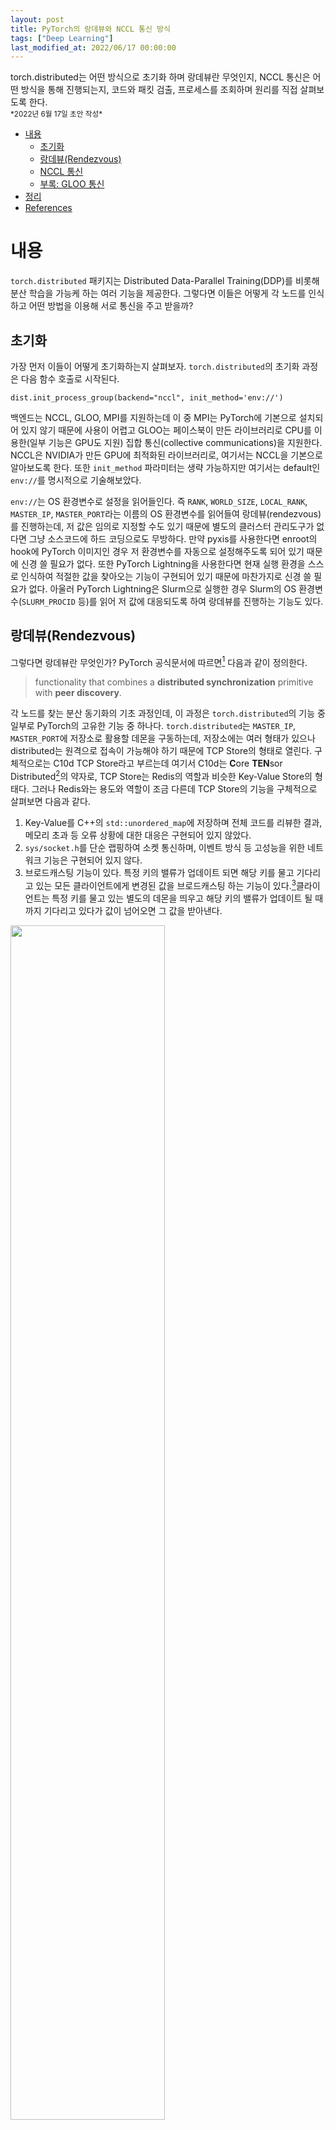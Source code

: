 ```yaml
---
layout: post
title: PyTorch의 랑데뷰와 NCCL 통신 방식
tags: ["Deep Learning"]
last_modified_at: 2022/06/17 00:00:00
---
```


<div class="message">
torch.distributed는 어떤 방식으로 초기화 하며 랑데뷰란 무엇인지, NCCL 통신은 어떤 방식을 통해 진행되는지, 코드와 패킷 검출, 프로세스를 조회하며 원리를 직접 살펴보도록 한다.
</div>

<small>
*2022년 6월 17일 초안 작성*  
</small>

- [내용](#내용)
  - [초기화](#초기화)
  - [랑데뷰(Rendezvous)](#랑데뷰rendezvous)
  - [NCCL 통신](#nccl-통신)
  - [부록: GLOO 통신](#부록-gloo-통신)
- [정리](#정리)
- [References](#references)

# 내용

`torch.distributed` 패키지는 Distributed Data-Parallel Training(DDP)를 비롯해 분산 학습을 가능케 하는 여러 기능을 제공한다. 그렇다면 이들은 어떻게 각 노드를 인식하고 어떤 방법을 이용해 서로 통신을 주고 받을까?

## 초기화

가장 먼저 이들이 어떻게 초기화하는지 살펴보자. `torch.distributed`의 초기화 과정은 다음 함수 호출로 시작된다.

```
dist.init_process_group(backend="nccl", init_method='env://')
```

백엔드는 NCCL, GLOO, MPI를 지원하는데 이 중 MPI는 PyTorch에 기본으로 설치되어 있지 않기 때문에 사용이 어렵고 GLOO는 페이스북이 만든 라이브러리로 CPU를 이용한(일부 기능은 GPU도 지원) 집합 통신(collective communications)을 지원한다. NCCL은 NVIDIA가 만든 GPU에 최적화된 라이브러리로, 여기서는 NCCL을 기본으로 알아보도록 한다. 또한 `init_method` 파라미터는 생략 가능하지만 여기서는 default인 `env://`를 명시적으로 기술해보았다. 

`env://`는 OS 환경변수로 설정을 읽어들인다. 즉 `RANK`, `WORLD_SIZE`, `LOCAL_RANK`, `MASTER_IP`, `MASTER_PORT`라는 이름의 OS 환경변수를 읽어들여 랑데뷰(rendezvous)를 진행하는데, 저 값은 임의로 지정할 수도 있기 때문에 별도의 클러스터 관리도구가 없다면 그냥 소스코드에 하드 코딩으로도 무방하다. 만약 pyxis를 사용한다면 enroot의 hook에 PyTorch 이미지인 경우 저 환경변수를 자동으로 설정해주도록 되어 있기 때문에 신경 쓸 필요가 없다. 또한 PyTorch Lightning을 사용한다면  현재 실행 환경을 스스로 인식하여 적절한 값을 찾아오는 기능이 구현되어 있기 때문에 마찬가지로 신경 쓸 필요가 없다. 아울러 PyTorch Lightning은 Slurm으로 실행한 경우 Slurm의 OS 환경변수(`SLURM_PROCID` 등)를 읽어 저 값에 대응되도록 하여 랑데뷰를 진행하는 기능도 있다.

## 랑데뷰(Rendezvous)

그렇다면 랑데뷰란 무엇인가? PyTorch 공식문서에 따르면[^fn-1] 다음과 같이 정의한다.

[^fn-1]: <https://pytorch.org/docs/stable/elastic/rendezvous.html>

> functionality that combines a <strong>distributed synchronization</strong> primitive with <strong>peer discovery</strong>.

각 노드를 찾는 분산 동기화의 기초 과정인데, 이 과정은 `torch.distributed`의 기능 중 일부로 PyTorch의 고유한 기능 중 하나다. `torch.distributed`는 `MASTER_IP`, `MASTER_PORT`에 저장소로 활용할 데몬을 구동하는데, 저장소에는 여러 형태가 있으나 distributed는 원격으로 접속이 가능해야 하기 때문에 TCP Store의 형태로 열린다. 구체적으로는 C10d TCP Store라고 부르는데 여기서 C10d는 <strong>C</strong>ore <strong>TEN</strong>sor Distributed[^fn-2]의 약자로, TCP Store는 Redis의 역할과 비슷한 Key-Value Store의 형태다. 그러나 Redis와는 용도와 역할이 조금 다른데 TCP Store의 기능을 구체적으로 살펴보면 다음과 같다.

[^fn-2]: <https://github.com/pytorch/pytorch/issues/14850>

1. Key-Value를 C++의 `std::unordered_map`에 저장하며 전체 코드를 리뷰한 결과, 메모리 초과 등 오류 상황에 대한 대응은 구현되어 있지 않았다.
1. `sys/socket.h`를 단순 랩핑하여 소켓 통신하며, 이벤트 방식 등 고성능을 위한 네트워크 기능은 구현되어 있지 않다.
1. 브로드캐스팅 기능이 있다. 특정 키의 밸류가 업데이트 되면 해당 키를 물고 기다리고 있는 모든 클라이언트에게 변경된 값을 브로드캐스팅 하는 기능이 있다.[^fn-3]클라이언트는 특정 키를 물고 있는 별도의 데몬을 띄우고 해당 키의 밸류가 업데이트 될 때까지 기다리고 있다가 값이 넘어오면 그 값을 받아낸다.  

[^fn-3]: <https://www.cnblogs.com/rossixyz/p/15553670.html>

<img src="https://user-images.githubusercontent.com/1250095/231056945-0fcc0818-28dc-41c6-b0d2-e0c9d1179205.png" width="70%">

즉 C10d TCP Store는 Redis와 달리 고성능, 고효율의 Key-Value Store가 아니라 각 노드간 초기화를 위한 최소한의 기능과 이에 더해 브로드캐스팅이 지원되는 특수한 형태의 저장소 데몬으로 볼 수 있다. PyTorch에서는 파이썬 랩퍼도 제공하기 때문에 다음과 같이 파이썬에서 직접 TCP Store에 접속하여 값을 받아올 수도 있다. 만약 `torch.distributed`를 이용해 학습을 진행 중인 상태라면 반드시 TCP Store가 열리게 될 것이고, 이때 `MASTER_IP`와 `MASTER_PORT`를 조회하여 다음과 같이 접속할 수 있다.

(i.e. 여기서는 `MASTER_IP=10.1.10.XXX`, `MASTER_PORT=29500`, `WORLD_SIZE=2`로 가정한다)

```
>>> import torch.distributed as dist
>>> client_store = dist.TCPStore("10.1.10.XXX", 29500, 2, False)
>>> client_store.get("first_key")
```

만약 first_key라는 키에 값이 없다면 값이 들어올 때까지 대기하고, 값이 추가되는 순간 브로드캐스팅을 통해 값을 받아올 수 있게 된다.

또한 랑데뷰 과정이 초기에만 필요한 과정인 만큼 초기에만 서로 통신을 주고 받고, 학습이 진행 중일때는 서로 통신을 전혀 하지 않는다. 이는 실제 학습 진행 중인 서버에서 `MASTER_PORT`의 패킷을 tcpdump로 조회함으로써 검증할 수 있다.

<img src="https://user-images.githubusercontent.com/1250095/231057391-8c83c541-3c63-4492-80de-854762701707.png" width="70%">

학습을 시작할 시점에는 서로 패킷을 주고 받았지만 막상 학습이 시작되면 아무런 패킷도 주고 받지 않는다.

## NCCL 통신

앞서 살펴본 바와 같이 TCP Store는 랑데뷰에 특화된 데몬이자 저장소로, 이외의 다른 작업은 수행하기 어렵다. 또한 패킷 덤프를 통해 살펴본 바와 같이 초기에 랑데뷰를 위한 패킷 교환외에는 중간에 아무런 패킷도 교환하지 않는다. 그렇다면 본격적으로 학습이 시작되면 각 노드간에는 어떻게 서로 NCCL 통신을 주고 받을까?

정답은, <strong>NCCL은 프로세스가 쓰레드를 생성하고 랜덤하게 포트를 열어 1:1로 프로세스 간 직접 통신을 한다</strong>.

<img src="https://user-images.githubusercontent.com/1250095/231098531-7351a358-15df-4c5f-86e7-2f43ec55de4d.png" width="80%">

이와 같이 여러 쓰레드가(pid가 모두 동일하며, srun은 slurmstepd를 통해 자식 프로세스로 python을 실행시킨다) 랜덤하게 포트를 열고 원격 프로세스와 직접 통신한다. 10.1.15.XXX와 10.1.4.XXX는 모두 학습에 참여하는 노드의 IP로, 연결된(ESTAB 상태) 커넥션 수만 100개가 넘는다.

그렇다면 NCCL은 어떻게 서로를 알고 있을까? NCCL의 C API를 살펴보면 맨 처음에 초기화 하는 부분이 있고, 이때 마스터 프로세스를 포인터 변수 id에 담아서 브로드캐스팅 하는 과정이 있다. 이로 인해 각 노드는 시작시점에 이미 마스터의 id를 알고 있다.

```cpp
// Generating NCCL unique ID at one process and broadcasting it to all
if (rank == 0) {
    NCCLCHECK(ncclGetUniqueId(&id));
}
MPICHECK(MPI_Bcast((void *) &id, sizeof(id), MPI_BYTE, 0, MPI_COMM_WORLD));

// Initializing NCCL, group API is required around ncclCommInitRank
// as it is called across multiple GPUs in each thread/process
NCCLCHECK(ncclGroupStart());
for (int i = 0; i < deviceCount; i++) {
    CUDACHECK(cudaSetDevice(0));
    CUDACHECK(cudaStreamCreate(&s[0]));
    NCCLCHECK(ncclCommInitRank(&comm, size, id, rank));
    ...
```

위 코드는 `nccGetUniqueId()`로 추출한 id를 MPI로 브로드캐스팅 하는 샘플 코드인데, PyTorch는 MPI가 기본으로 설치되어 있지 않기 때문에 아마 MPI가 아니라 랑데뷰 과정 중에 id를 브로드캐스팅 할 것이다. 이렇게 브로드캐스팅 이후에는 서로를 알게 되기 때문에 이제 직접 1:1로 소켓 통신이 가능하다. NCCL은 CPU를 거치지 않고 GPU간 고속 통신을 컨셉으로 하고 있음을 떠올려보면 이처럼 프로세스간 직접 통신은 어찌 보면 당연하다고 할 수 있다.

> Each NCCL ranks connects to the process which called ncclGetUniqueId. Then they also connect directly to each other.

실제로 NVIDIA의 직원이자 NCCL을 개발한 Sylvain Jeaugey가 깃헙에 남긴 코멘트를 보면[^fn-5], 각 NCCL rank는 `ncclGetUniqueId()`를 통해 알게된 프로세스에 직접 연결하여 통신한다고 언급한다. 앞서 코드를 통해 설명한 내용과 일치함을 확인할 수 있다.

[^fn-5]: <https://github.com/NVIDIA/nccl/issues/388#issuecomment-694459445>

<img src="https://user-images.githubusercontent.com/1250095/231098945-ec541799-0f89-45e7-b020-362a23971e49.png" width="70%">

각 노드의 htop을 살펴보면 이렇게 십수개의 쓰레드(녹색은 쓰레드를 의미한다)가 생성되어 NCCL 통신에 참여하는 것을 확인할 수 있다. 멀티 프로세스가 아닌 멀티 쓰레드 방식으로 파이썬 프로세스를 통해서 실행되지만 NCCL은 모두 C++ 모듈이므로 GIL의 영향은 받지 않을 것이다. 또한 여기서는 NCCL을 PyTorch가 랩핑하고 이를 또 파이썬이 호출하는 구조여서 python의 이름으로 쓰레드가 구동되지만 만약 C++로 별도 프로그램을 만든다면 해당 프로세스의 이름으로 쓰레드가 생성될 것이다.

그렇다면 이처럼 랜덤으로 포트를 열어 직접 통신을 하는데, 방화벽 문제는 없을까? 당연히 방화벽 문제가 있을 수 있다.[^fn-4] 해당 이슈를 보면 포트를 지정할 수 없는지를 문의하는데, 현재는 포트를 지정하는 기능이 없다. 따라서 서버끼리 방화벽을 거쳐 연동되어 있다면 해당 노드 간에는 NCCL 통신이 어렵다.

[^fn-4]: <https://github.com/NVIDIA/nccl/issues/388>

## 부록: GLOO 통신

그렇다면 GLOO로 통신할 때는 어떨까? NCCL을 테스트 했던 동일한 코드를 백엔드만 GLOO로 바꿔서 실행해보면 다음과 같다.

<img src="https://user-images.githubusercontent.com/1250095/231099615-57724295-6f2f-406d-9794-01abdb74f13c.png" width="80%">

NCCL과 유사하게 쓰레드를 생성하면서 1:1로 포트를 열어 소켓 통신을 하는 것까지는 동일하지만 NCCL과 달리 GLOO는 불과 10여개의 포트만 오픈하며 이 마저도 로컬에서 스스로 소켓을 열어 통신하는게 4개나 되어 전체의 40%에 달한다. NCCL이 모두 원격 노드를 대상으로 하여 100개가 넘는 포트를 열어서 대규모로 통신하는 것과는 대조적이다. 그렇지만 GLOO도 문제 없이 DDP가 동작하며 GPU로 집합 통신도 가능하다. 그 이유는 GLOO가 GPU 기능으로 broadcast와 all-reduce 딱 이 2가지를 지원하는데 DDP도 이 2가지 기능만 이용하기 때문이다. 물론 NCCL 만큼 고속 성능(실험한 DDP 샘플의 경우 NCCL이 1.5배 더 빠름)을 내지는 못하지만 GLOO만으로도 DDP는 충분히 잘 동작한다.

# 정리

`torch.distributed`는 default로 OS 환경변수를 이용해 초기화 하며 `MASTER_IP`, `MASTER_PORT`에 C10d TCP Store를 구동하여 랑데뷰를 진행한다. 이후 학습이 시작되면 각 노드의 프로세스는 쓰레드를 생성하고 포트를 오픈하여 서로 1:1 소켓 통신으로 NCCL 통신을 진행한다.

GLOO 통신도 가능하다. 기본적으로 CPU 통신을 지원하고 GPU로도 DDP가 사용하는 기능은 지원하기 때문에 가능하지만, DDP 샘플을 만들어서 실험해본 결과 NCCL쪽이 1.5배 더 빨랐다. 따라서 부득이한 경우가 아니라면 GPU 백엔드는 당연히 NCCL을 권장한다.

# References